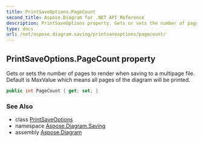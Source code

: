 ```yaml
---
title: PrintSaveOptions.PageCount
second_title: Aspose.Diagram for .NET API Reference
description: PrintSaveOptions property. Gets or sets the number of pages to render when saving to a multipage file. Default is MaxValue which means all pages of the diagram will be printed
type: docs
url: /net/aspose.diagram.saving/printsaveoptions/pagecount/
---
```

## PrintSaveOptions.PageCount property

Gets or sets the number of pages to render when saving to a multipage file. Default is MaxValue which means all pages of the diagram will be printed.

```csharp
public int PageCount { get; set; }
```

### See Also

* class [PrintSaveOptions](../)
* namespace [Aspose.Diagram.Saving](../../printsaveoptions/)
* assembly [Aspose.Diagram](../../../)


